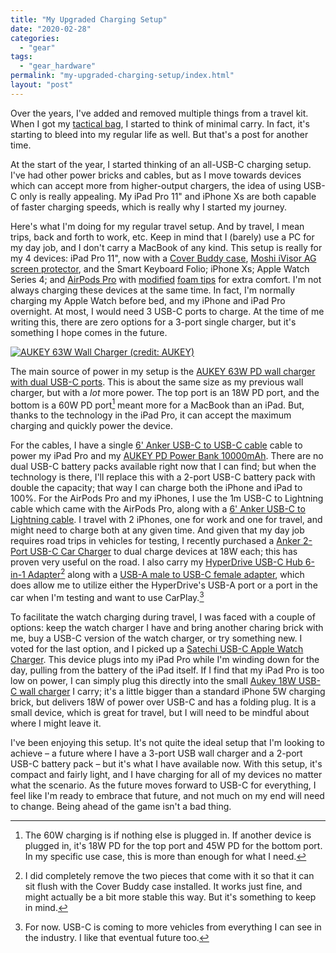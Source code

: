 ```yaml
---
title: "My Upgraded Charging Setup"
date: "2020-02-28"
categories: 
  - "gear"
tags: 
  - "gear_hardware"
permalink: "my-upgraded-charging-setup/index.html"
layout: "post"
---
```


Over the years, I've added and removed multiple things from a travel kit. When I got my [tactical bag](https://www.nahumck.me/tactical-bag/), I started to think of minimal carry. In fact, it's starting to bleed into my regular life as well. But that's a post for another time.

At the start of the year, I started thinking of an all-USB-C charging setup. I've had other power bricks and cables, but as I move towards devices which can accept more from higher-output chargers, the idea of using USB-C only is really appealing. My iPad Pro 11" and iPhone Xs are both capable of faster charging speeds, which is really why I started my journey.

Here's what I'm doing for my regular travel setup. And by travel, I mean trips, back and forth to work, etc. Keep in mind that I (barely) use a PC for my day job, and I don't carry a MacBook of any kind. This setup is really for my 4 devices: iPad Pro 11", now with a [Cover Buddy case](https://amzn.to/37GYolO), [Moshi iVisor AG screen protector](https://amzn.to/32aG8jy), and the Smart Keyboard Folio; iPhone Xs; Apple Watch Series 4; and [AirPods Pro](https://amzn.to/30uk2aR) with [modified](https://twitter.com/nahumck/status/1211460824533000193) [foam tips](https://amzn.to/3ajFFiz) for extra comfort. I'm not always charging these devices at the same time. In fact, I'm normally charging my Apple Watch before bed, and my iPhone and iPad Pro overnight. At most, I would need 3 USB-C ports to charge. At the time of me writing this, there are zero options for a 3-port single charger, but it's something I hope comes in the future.

[![](/images/75F8AD2B-4BB6-4D51-B8EC-5B88A9727050-450x450.jpeg "AUKEY 63W Wall Charger (credit: AUKEY)")](/images/75F8AD2B-4BB6-4D51-B8EC-5B88A9727050.jpeg) 

The main source of power in my setup is the [AUKEY 63W PD wall charger with dual USB-C ports](https://amzn.to/2R46M9D). This is about the same size as my previous wall charger, but with a _lot_ more power. The top port is an 18W PD port, and the bottom is a 60W PD port[^1] meant more for a MacBook than an iPad. But, thanks to the technology in the iPad Pro, it can accept the maximum charging and quickly power the device.

For the cables, I have a single [6' Anker USB-C to USB-C cable](https://amzn.to/30warjD) cable to power my iPad Pro and my [AUKEY PD Power Bank 10000mAh](https://amzn.to/2RreHNj). There are no dual USB-C battery packs available right now that I can find; but when the technology is there, I'll replace this with a 2-port USB-C battery pack with double the capacity; that way I can charge both the iPhone and iPad to 100%. For the AirPods Pro and my iPhones, I use the 1m USB-C to Lightning cable which came with the AirPods Pro, along with a [6' Anker USB-C to Lightning cable](https://amzn.to/2TA8PnQ). I travel with 2 iPhones, one for work and one for travel, and might need to charge both at any given time. And given that my day job requires road trips in vehicles for testing, I recently purchased a [Anker 2-Port USB-C Car Charger](https://amzn.to/38rUspR) to dual charge devices at 18W each; this has proven very useful on the road. I also carry my [HyperDrive USB-C Hub 6-in-1 Adapter](https://amzn.to/2G1f388)[^2] along with a [USB-A male to USB-C female adapter](https://amzn.to/2Rxy9rD), which does allow me to utilize either the HyperDrive's USB-A port or a port in the car when I'm testing and want to use CarPlay.[^3]

To facilitate the watch charging during travel, I was faced with a couple of options: keep the watch charger I have and bring another charing brick with me, buy a USB-C version of the watch charger, or try something new. I voted for the last option, and I picked up a [Satechi USB-C Apple Watch Charger](https://amzn.to/30sTIOk). This device plugs into my iPad Pro while I'm winding down for the day, pulling from the battery of the iPad itself. If I find that my iPad Pro is too low on power, I can simply plug this directly into the small [Aukey 18W USB-C wall charger](https://amzn.to/2V0pIZy) I carry; it's a little bigger than a standard iPhone 5W charging brick, but delivers 18W of power over USB-C and has a folding plug. It is a small device, which is great for travel, but I will need to be mindful about where I might leave it.

I've been enjoying this setup. It's not quite the ideal setup that I'm looking to achieve – a future where I have a 3-port USB wall charger and a 2-port USB-C battery pack – but it's what I have available now. With this setup, it's compact and fairly light, and I have charging for all of my devices no matter what the scenario. As the future moves forward to USB-C for everything, I feel like I'm ready to embrace that future, and not much on my end will need to change. Being ahead of the game isn't a bad thing.

[^1]: The 60W charging is if nothing else is plugged in. If another device is plugged in, it's 18W PD for the top port and 45W PD for the bottom port. In my specific use case, this is more than enough for what I need.

[^2]: I did completely remove the two pieces that come with it so that it can sit flush with the Cover Buddy case installed. It works just fine, and might actually be a bit more stable this way. But it's something to keep in mind.

[^3]: For now. USB-C is coming to more vehicles from everything I can see in the industry. I like that eventual future too.
